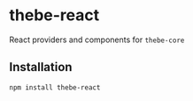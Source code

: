 # thebe-react

React providers and components for `thebe-core`

## Installation

```bash
npm install thebe-react
```
